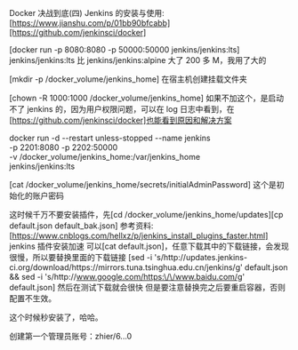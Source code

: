 Docker 决战到底(四) Jenkins 的安装与使用:[https://www.jianshu.com/p/01bb90bfcabb][https://github.com/jenkinsci/docker]

[docker run -p 8080:8080 -p 50000:50000 jenkins/jenkins:lts]
jenkins/jenkins:lts 比 jenkins/jenkins:alpine 大了 200 多 M，我用了大的

[mkdir -p /docker_volume/jenkins_home]
在宿主机创建挂载文件夹

[chown -R 1000:1000 /docker_volume/jenkins_home]
如果不加这个，是启动不了 jenkins 的，因为用户权限问题，可以在 log 日志中看到，在[https://github.com/jenkinsci/docker]也能看到原因和解决方案

docker run -d --restart unless-stopped --name jenkins \
 -p 2201:8080 -p 2202:50000 \
 -v /docker_volume/jenkins_home:/var/jenkins_home \
 jenkins/jenkins:lts

[cat /docker_volume/jenkins_home/secrets/initialAdminPassword]
这个是初始化的账户密码

这时候千万不要安装插件，先[cd /docker_volume/jenkins_home/updates][cp default.json default_bak.json]
参考资料:[https://www.cnblogs.com/hellxz/p/jenkins_install_plugins_faster.html]
jenkins 插件安装加速
可以[cat default.json]，任意下载其中的下载链接，会发现很慢，所以要替换里面的下载链接
[sed -i 's/http:\/\/updates.jenkins-ci.org\/download/https:\/\/mirrors.tuna.tsinghua.edu.cn\/jenkins/g' default.json && sed -i 's/http:\/\/www.google.com/https:\/\/www.baidu.com/g' default.json]
然后在测试下载就会很快
但是要注意替换完之后要重启容器，否则配置不生效。

这个时候秒安装了，哈哈。

创建第一个管理员账号：zhier/6...0
